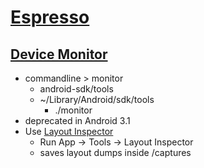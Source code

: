 # [Espresso](https://developer.android.com/training/testing/espresso)

## [Device Monitor](https://developer.android.com/studio/profile/monitor)

- commandline > monitor
  - android-sdk/tools
  - ~/Library/Android/sdk/tools
    - ./monitor
- deprecated in Android 3.1
- Use [Layout Inspector](https://developer.android.com/studio/debug/layout-inspector)
  - Run App -> Tools -> Layout Inspector
  - saves layout dumps inside /captures

